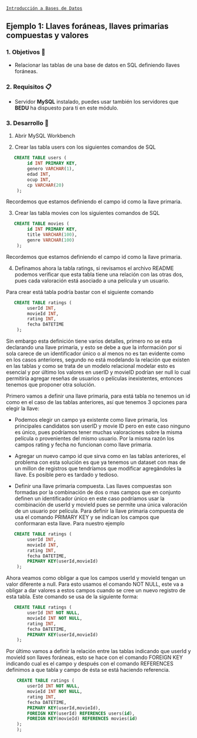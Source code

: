 [`Introducción a Bases de Datos`](../../Readme.md) 

## Ejemplo 1: Llaves foráneas, llaves primarias compuestas y valores 

### 1. Objetivos :dart:
- Relacionar las tablas de una base de datos en SQL definiendo llaves foráneas.


### 2. Requisitos :clipboard:
- Servidor __MySQL__ instalado, puedes usar también los servidores que __BEDU__ ha dispuesto para ti en este módulo.

### 3. Desarrollo :rocket:

1.  Abrir MySQL Workbench 

2. Crear las tabla users con los siguientes comandos de SQL

```sql
   CREATE TABLE users (
   		id INT PRIMARY KEY, 
   		genero VARCHAR(1), 
   		edad INT, 
   		ocup INT, 
   		cp VARCHAR(20)
    );
```
Recordemos que estamos definiendo el campo id como la llave primaria.

3. Crear las tabla movies con los siguientes comandos de SQL

```sql
   CREATE TABLE movies (
   		id INT PRIMARY KEY, 
   		title VARCHAR(100), 
   		genre VARCHAR(100)
    );
```
Recordemos que estamos definiendo el campo id como la llave primaria.

4. Definamos ahora la tabla ratings, si revisamos el archivo README podemos verificar que esta tabla tiene una relación con las otras dos, pues cada valoración está asociado a una película y un usuario. 

Para crear está tabla podría bastar con el siguiente comando
```sql
   CREATE TABLE ratings (
   		userId INT, 
   		movieId INT, 
   		rating INT, 
   		fecha DATETIME
    );
```

Sin embargo esta definición tiene varios detalles, primero no se esta declarando una llave primaria, y esto se debe a que la información por si sola carece de un identificador único o al menos no es tan evidente como en los casos anteriores, segundo no está modelando la relación que existen en las tablas y como se trata de un modelo relacional modelar esto es esencial y por último los valores en userID y movieID podrían ser null lo cual permitiría agregar reseñas de usuarios o películas inexistentes, entonces tenemos que proponer otra solución. 


Primero vamos a definir una llave primaria, para está tabla no tenemos un id como en el caso de las tablas anteriores, así que tenemos 3 opciones para elegir la llave:

- Podemos elegir un campo ya existente como llave primaria, los principales candidatos son userID y movie ID pero en este caso ninguno es único, pues podríamos tener muchas valoraciones sobre la misma película o provenientes del mismo usuario. Por la misma razón los campos rating y fecha no funcionan como llave primaria.

- Agregar un nuevo campo id que sirva como en las tablas anteriores, el problema con esta solución es que ya tenemos un dataset con mas de un millon de registros que tendríamos que modificar agregándoles la llave. Es posible pero es tardado y tedioso.

- Definir una llave primaria compuesta. Las llaves compuestas son formadas por la combinación de dos o mas campos que en conjunto definen un identificador único en este caso podríamos usar la combinación de userId y movieId pues se permite una única valoración de un usuario por película. Para definir la llave primaria compuesta de usa el comando PRIMARY KEY y se indican los campos que conformaran esta llave. Para nuestro ejemplo 
```sql
   CREATE TABLE ratings (
   		userId INT, 
   		movieId INT, 
   		rating INT, 
   		fecha DATETIME,
   		PRIMARY KEY(userId,movieId)
    );
```

Ahora veamos como obligar a que los campos userId y movieId tengan un valor diferente a null. Para esto usamos el comando NOT NULL, este va a obligar a dar valores a estos campos cuando se cree un nuevo registro de esta tabla. Este comando se usa de la siguiente forma:

```sql
   CREATE TABLE ratings (
   		userId INT NOT NULL, 
   		movieId INT NOT NULL, 
   		rating INT, 
   		fecha DATETIME,
   		PRIMARY KEY(userId,movieId)
    );
```

Por último vamos a definir la relación entre las tablas indicando que userId y movieId son llaves foráneas, esto se hace con el comando FOREIGN KEY indicando cual es el campo y después con el comando REFERENCES definimos a que tabla y campo de ésta se está haciendo referencia. 

```sql
    CREATE TABLE ratings (
   		userId INT NOT NULL, 
   		movieId INT NOT NULL, 
   		rating INT, 
   		fecha DATETIME,
   		PRIMARY KEY(userId,movieId),
   		FOREIGN KEY(userId) REFERENCES users(id),
   		FOREIGN KEY(movieId) REFERENCES movies(id)
	);
    );
```

<br/>
  

